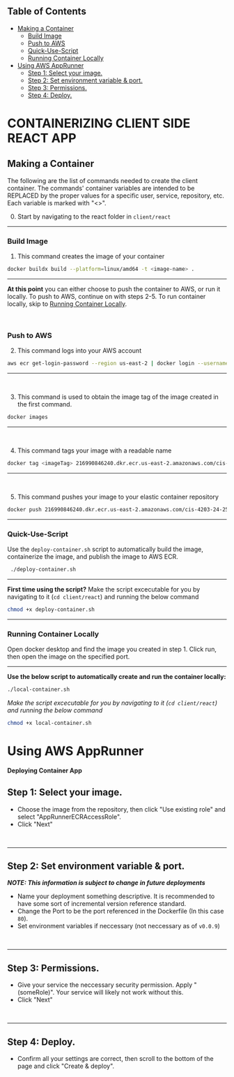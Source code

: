 ## Table of Contents

- [Making a Container](#making-a-container)
    - [Build Image](#build-image)
    - [Push to AWS](#push-to-aws)
    - [Quick-Use-Script](#quick-use-script)
    - [Running Container Locally](#running-container-locally)
- [Using AWS AppRunner](#using-aws-apprunner)
  - [Step 1: Select your image.](#step-1-select-your-image)
  - [Step 2: Set environment variable & port.](#step-2-set-environment-variable--port)
  - [Step 3: Permissions.](#step-3-permissions)
  - [Step 4: Deploy.](#step-4-deploy)


# CONTAINERIZING CLIENT SIDE REACT APP
## Making a Container
The following are the list of commands needed to create the client container. The commands' container variables are intended to be REPLACED by the proper values for a specific user, service, repository, etc. Each variable is marked with "<>".

0. Start by navigating to the react folder in `client/react`

---

### Build Image
1. This command creates the image of your container
```bash
docker buildx build --platform=linux/amd64 -t <image-name> .
```

---

**At this point** you can either choose to push the container to AWS, or run it locally. To push to AWS, continue on with steps 2-5. To run container locally, skip to [Running Container Locally](#running-container-locally).

<br>

### Push to AWS
2. This command logs into your AWS account
```bash
aws ecr get-login-password --region us-east-2 | docker login --username AWS --password-stdin 216990846240.dkr.ecr.us-east-2.amazonaws.com/cis-4203-24-25
```

---

<br>

3. This command is used to obtain the image tag of the image created in the first command.
```bash
docker images
```

---

<br>

4. This command tags your image with a readable name
```bash
docker tag <imageTag> 216990846240.dkr.ecr.us-east-2.amazonaws.com/cis-4203-24-25:<image-name>
```

---

<br>

5. This command pushes your image to your elastic container repository
```bash
docker push 216990846240.dkr.ecr.us-east-2.amazonaws.com/cis-4203-24-25:<image-name>
```

---

### Quick-Use-Script
Use the `deploy-container.sh` script to automatically build the image, containerize the image, and publish the image to AWS ECR.

```bash
 ./deploy-container.sh
```

---

**First time using the script?**
Make the script excecutable for you by navigating to it (`cd client/react`) and running the below command
```bash
chmod +x deploy-container.sh
```

---

### Running Container Locally
Open docker desktop and find the image you created in step 1. Click run, then open the image on the specified port. 

---
**Use the below script to automatically create and run the container locally:**

```bash
./local-container.sh
```

_Make the script excecutable for you by navigating to it (`cd client/react`) and running the below command_
```bash
chmod +x local-container.sh
```


# Using AWS AppRunner
**Deploying Container App**
## Step 1: Select your image.
* Choose the image from the repository, then click "Use existing role" and select "AppRunnerECRAccessRole". 
* Click "Next"
<br>

---

## Step 2: Set environment variable & port. 
**_NOTE: This information is subject to change in future deployments_**
* Name your deployment something descriptive. It is recommended to have some sort of incremental version reference standard. 
* Change the Port to be the port referenced in the Dockerfile (In this case `80`).
* Set environment variables if neccessary (not neccessary as of `v0.0.9`)
<br>

---

## Step 3: Permissions. 
* Give your service the neccessary security permission. Apply "(someRole)". Your service will likely not work without this.
* Click "Next"
<br>

---

## Step 4: Deploy. 
* Confirm all your settings are correct, then scroll to the bottom of the page and click "Create & deploy". 